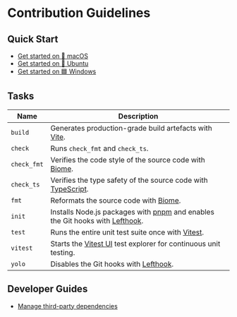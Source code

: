 # Contribution Guidelines

## Quick Start
- [Get started on 🍏 macOS](docs/quick-start/get-started-on-macos.md)
- [Get started on 🐧 Ubuntu](docs/quick-start/get-started-on-ubuntu.md)
- [Get started on 🟦 Windows](docs/quick-start/get-started-on-windows.md)

## Tasks
| Name        | Description                                                                                                             |
|-------------|-------------------------------------------------------------------------------------------------------------------------|
| `build`     | Generates production-grade build artefacts with [Vite](https://vite.dev).                                               |
| `check`     | Runs `check_fmt` and `check_ts`.                                                                                        |
| `check_fmt` | Verifies the code style of the source code with [Biome](https://biomejs.dev).                                           |
| `check_ts`  | Verifies the type safety of the source code with [TypeScript](https://www.typescriptlang.org).                          |
| `fmt`       | Reformats the source code with [Biome](https://biomejs.dev).                                                            |
| `init`      | Installs Node.js packages with [pnpm](https://pnpm.io) and enables the Git hooks with [Lefthook](https://lefthook.dev). |
| `test`      | Runs the entire unit test suite once with [Vitest](https://vitest.dev).                                                 |
| `vitest`    | Starts the [Vitest UI](https://vitest.dev/guide/ui.html#vitest-ui) test explorer for continuous unit testing.           |
| `yolo`      | Disables the Git hooks with [Lefthook](https://lefthook.dev).                                                           |

## Developer Guides
- [Manage third-party dependencies](docs/guides/manage-third-party-dependencies.md)
